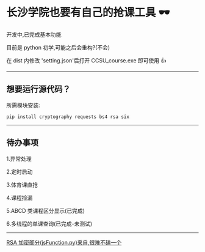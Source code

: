 # 长沙学院也要有自己的抢课工具 🕶

开发中,已完成基本功能

目前是 python 初学,可能之后会重构?(不会)

在 dist 内修改 'setting.json'后打开 CCSU_course.exe 即可使用 👍

---
## 想要运行源代码？

所需模块安装:

`pip install cryptography requests bs4 rsa six`

---

## 待办事项

1.异常处理

2.定时启动

3.体育课直抢

4.课程捡漏

5.ABCD 类课程区分显示(已完成)

6.多线程的单课查询(已完成-未测试)

---

[RSA 加密部分(jsFunction.py)来自,很难不磕一个](https://github.com/Kunz1Pro/CUMT-jwxt/tree/master)
